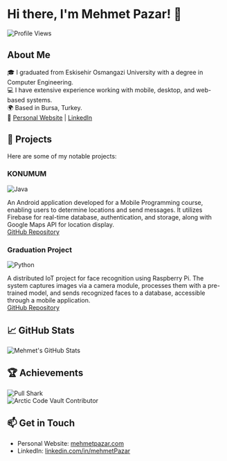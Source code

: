 # Hi there, I'm Mehmet Pazar! 👋

![Profile Views](https://komarev.com/ghpvc/?username=mehmetPazar&color=blue)

## About Me

🎓 I graduated from Eskisehir Osmangazi University with a degree in Computer Engineering.  
💻 I have extensive experience working with mobile, desktop, and web-based systems.  
🌍 Based in Bursa, Turkey.  
🔗 [Personal Website](http://www.mehmetpazar.com) | [LinkedIn](https://www.linkedin.com/in/mehmetPazar)

## 🚀 Projects

Here are some of my notable projects:

### KONUMUM

![Java](https://img.shields.io/badge/Java-ED8B00?style=flat-square&logo=java&logoColor=white)

An Android application developed for a Mobile Programming course, enabling users to determine locations and send messages. It utilizes Firebase for real-time database, authentication, and storage, along with Google Maps API for location display.  
[GitHub Repository](https://github.com/mehmetPazar/KONUMUM)

### Graduation Project

![Python](https://img.shields.io/badge/Python-3776AB?style=flat-square&logo=python&logoColor=white)

A distributed IoT project for face recognition using Raspberry Pi. The system captures images via a camera module, processes them with a pre-trained model, and sends recognized faces to a database, accessible through a mobile application.  
[GitHub Repository](https://github.com/mehmetPazar/GraduationProject)

## 📈 GitHub Stats

![Mehmet's GitHub Stats](https://github-readme-stats.vercel.app/api?username=mehmetPazar&show_icons=true&theme=radical)

## 🏆 Achievements

![Pull Shark](https://img.shields.io/badge/Pull%20Shark-%23121011.svg?style=flat-square&logo=github&logoColor=white)  
![Arctic Code Vault Contributor](https://img.shields.io/badge/Arctic%20Code%20Vault%20Contributor-%23121011.svg?style=flat-square&logo=github&logoColor=white)

## 📫 Get in Touch

- Personal Website: [mehmetpazar.com](http://www.mehmetpazar.com)
- LinkedIn: [linkedin.com/in/mehmetPazar](https://www.linkedin.com/in/mehmetPazar)
